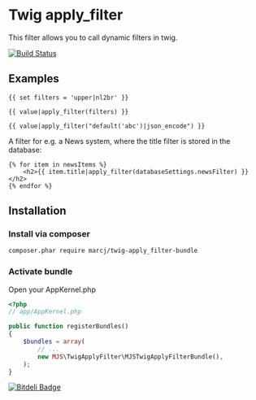 Twig apply_filter
================

This filter allows you to call dynamic filters in twig.

[![Build Status](https://travis-ci.org/marcj/twig-apply_filter-bundle.png?branch=master)](https://travis-ci.org/marcj/twig-apply_filter-bundle)

Examples
-------

```twig
{{ set filters = 'upper|nl2br' }}

{{ value|apply_filter(filters) }}

{{ value|apply_filter("default('abc')|json_encode") }}
```

A filter for e.g. a News system, where the title filter is stored in the database:

```twig
{% for item in newsItems %}
    <h2>{{ item.title|apply_filter(databaseSettings.newsFilter) }}</h2>
{% endfor %}
```



Installation
------------

### Install via composer

```bash
composer.phar require marcj/twig-apply_filter-bundle
```

### Activate bundle

Open your AppKernel.php

```php
<?php
// app/AppKernel.php

public function registerBundles()
{
    $bundles = array(
        // ...
        new MJS\TwigApplyFilter\MJSTwigApplyFilterBundle(),
    );
}
```

[![Bitdeli Badge](https://d2weczhvl823v0.cloudfront.net/marcj/twig-apply_filter-bundle/trend.png)](https://bitdeli.com/free "Bitdeli Badge")

